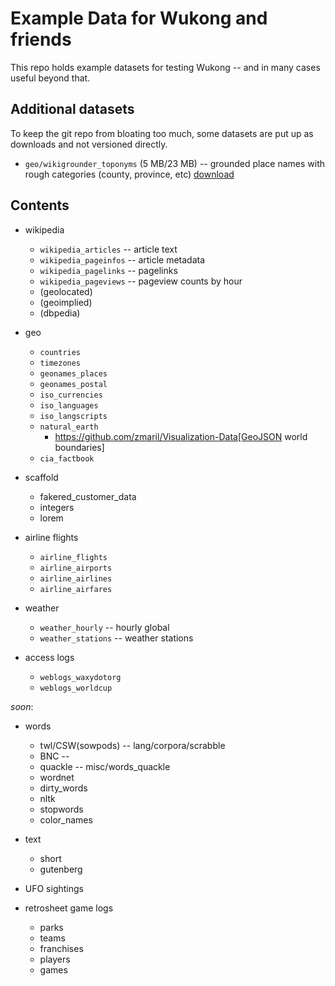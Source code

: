 # Example Data for Wukong and friends

This repo holds example datasets for testing Wukong -- and in many cases useful beyond that.

## Additional datasets

To keep the git repo from bloating too much, some datasets are put up as downloads and not versioned directly.

* `geo/wikigrounder_toponyms` (5 MB/23 MB) -- grounded place names with rough categories (county, province, etc) [download](https://github.com/downloads/infochimps-labs/wukong-example-data/wikigrounder_toponyms.tar.bz2)

## Contents


* wikipedia 
  - `wikipedia_articles`  -- article text
  - `wikipedia_pageinfos` -- article metadata
  - `wikipedia_pagelinks` -- pagelinks
  - `wikipedia_pageviews` -- pageview counts by hour
  - (geolocated)
  - (geoimplied)
  - (dbpedia)

* geo
  - `countries`
  - `timezones`
  - `geonames_places`
  - `geonames_postal`
  - `iso_currencies`
  - `iso_languages`
  - `iso_langscripts`
  - `natural_earth`
    - https://github.com/zmaril/Visualization-Data[GeoJSON world boundaries]
  - `cia_factbook`

* scaffold
  - fakered_customer_data
  - integers
  - lorem

* airline flights
  - `airline_flights`
  - `airline_airports`
  - `airline_airlines`
  - `airline_airfares`
  
* weather
  - `weather_hourly`   -- hourly global
  - `weather_stations` -- weather stations

* access logs
  - `weblogs_waxydotorg`
  - `weblogs_worldcup`

*soon*:

* words
  - twl/CSW(sowpods)    -- lang/corpora/scrabble
  - BNC                 -- 
  - quackle             -- misc/words_quackle
  - wordnet
  - dirty_words
  - nltk
  - stopwords
  - color_names

* text
  - short
  - gutenberg
  
* UFO sightings

* retrosheet game logs
  - parks
  - teams
  - franchises
  - players
  - games


